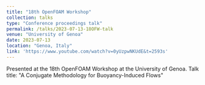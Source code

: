 ```yaml
---
title: "18th OpenFOAM Workshop"
collection: talks
type: "Conference proceedings talk"
permalink: /talks/2023-07-13-18OFW-talk
venue: "University of Genoa"
date: 2023-07-13
location: "Genoa, Italy"
link: 'https://www.youtube.com/watch?v=0yUzpwNKUdE&t=2593s'
---
```


Presented at the 18th OpenFOAM Workshop at the University of Genoa.
Talk title: "A Conjugate Methodology for Buoyancy-Induced Flows"

